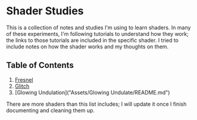 # Shader Studies

This is a collection of notes and studies I'm using to learn shaders. In many of these experiments, I'm following tutorials to understand how they work; the links to those tutorials are included in the specific shader. I tried to include notes on how the shader works and my thoughts on them.

## Table of Contents

1. [Fresnel](Assets/Fresnel/README.md)
2. [Glitch](Assets/Glitch/README.md)
3. [Glowing Undulation]("Assets/Glowing Undulate/README.md")

There are more shaders than this list includes; I will update it once I finish documenting and cleaning them up.
